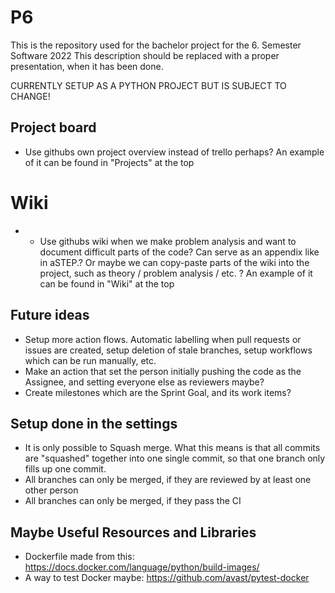 # P6

This is the repository used for the bachelor project for the 6. Semester Software 2022
This description should be replaced with a proper presentation, when it has been done.

CURRENTLY SETUP AS A PYTHON PROJECT BUT IS SUBJECT TO CHANGE!

## Project board
- Use githubs own project overview instead of trello perhaps? An example of it can be found in "Projects" at the top

# Wiki
- - Use githubs wiki when we make problem analysis and want to document difficult parts of the code? Can serve as an appendix like in aSTEP.? Or maybe we can copy-paste parts of the wiki into the project, such as theory / problem analysis / etc. ? An example of it can be found in "Wiki" at the top 

## Future ideas
- Setup more action flows. Automatic labelling when pull requests or issues are created, setup deletion of stale branches, setup workflows which can be run manually, etc.
- Make an action that set the person initially pushing the code as the Assignee, and setting everyone else as reviewers maybe?
- Create milestones which are the Sprint Goal, and its work items?

## Setup done in the settings
- It is only possible to Squash merge. What this means is that all commits are "squashed" together into one single commit, so that one branch only fills up one commit.
- All branches can only be merged, if they are reviewed by at least one other person
- All branches can only be merged, if they pass the CI

## Maybe Useful Resources and Libraries
- Dockerfile made from this: https://docs.docker.com/language/python/build-images/
- A way to test Docker maybe: https://github.com/avast/pytest-docker
